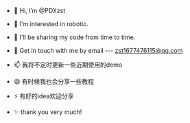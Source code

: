 - 👋 Hi, I’m @PDXzst
- 👀 I'm interested in robotic.
- 🌱 I'll be sharing my code from time to time.
- 💞️ Get in touch with me by email --- zst1677476115@qq.com

- 📫 我将不定时更新一些近期使用的demo
- 😄 有时候我也会分享一些教程
- ⚡ 有好的idea欢迎分享

- ✨ thank you very much!

<!---
PDXzst/PDXzst is a ✨ special ✨ repository because its `README.md` (this file) appears on your GitHub profile.
You can click the Preview link to take a look at your changes.
--->

